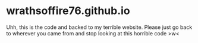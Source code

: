 # wrathsoffire76.github.io

Uhh, this is the code and backed to my terrible website. Please just go back to wherever you came from and stop looking at this horrible code >w<

